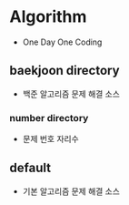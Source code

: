 # Algorithm
  - One Day One Coding
  
## baekjoon directory
  - 백준 알고리즘 문제 해결 소스
### number directory
  - 문제 번호 자리수

## default
  - 기본 알고리즘 문제 해결 소스

